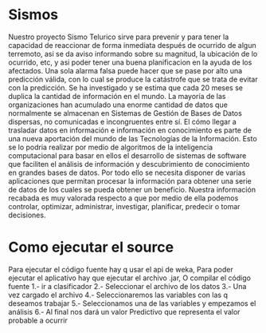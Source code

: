 # Sismos
Nuestro proyecto Sismo Telurico sirve para prevenir y para tener la capacidad de reaccionar de forma inmediata después de ocurrido de algun terremoto, asi se da aviso informando sobre su magnitud, la ubicación de lo ocurrido, etc, y  asi poder tener una buena planificacion en la ayuda de  los afectados.
Una sola alarma falsa puede hacer que se pase por alto una predicción válida, con lo cual se produce la catástrofe que se trata de evitar con la predicción. Se ha investigado y se estima que cada 20 meses se duplica la cantidad de información en el mundo. La mayoría de las organizaciones han acumulado una enorme cantidad de datos que normalmente se almacenan en Sistemas de Gestión de Bases de Datos dispersas, no comunicadas e incongruentes entre sí. El cómo llegar a trasladar datos en información e información en conocimiento es parte de una nueva aportación del mundo de las Tecnologías de la Información.
Esto se lo podria realizar por medio de algoritmos de la inteligencia computacional para basar en ellos el desarrollo de sistemas de software que faciliten el análisis de información y descubrimiento de conocimiento en grandes bases de datos.
Por todo ello se necesita disponer de varias aplicaciones que permitan procesar la información para obtener una serie de datos de los cuales se pueda obtener un beneficio. Nuestra información recabada es muy valorada respecto a que por medio de ella podemos controlar, optimizar, administrar, investigar, planificar, predecir o tomar decisiones.
# Como ejecutar el source

Para ejecutar el código fuente hay q usar el api de weka, Para poder ejecutar el aplicativo hay que ejecutar el archivo .jar, O compilar el código fuente
1.- ir a clasificador
2.- Seleccionar el archivo de los datos
3.- Una vez cargado el archivo
4.- Seleccionaremos las variables con las q deseamos trabajar
5.- Seleccionamos una de las variables y empezamos el análisis
6.- Al final nos dará un valor Predictivo que representa el valor probable a ocurrir
